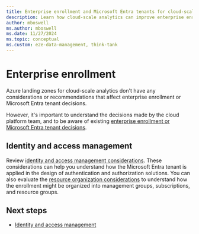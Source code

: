 ```yaml
---
title: Enterprise enrollment and Microsoft Entra tenants for cloud-scale analytics
description: Learn how cloud-scale analytics can improve enterprise enrollment and Microsoft Entra tenant decisions.
author: mboswell
ms.author: mboswell
ms.date: 11/27/2024
ms.topic: conceptual
ms.custom: e2e-data-management, think-tank
---
```


# Enterprise enrollment

Azure landing zones for cloud-scale analytics don't have any considerations or recommendations that affect enterprise enrollment or Microsoft Entra tenant decisions.

However, it's important to understand the decisions made by the cloud platform team, and to be aware of existing [enterprise enrollment or Microsoft Entra tenant decisions](../../ready/landing-zone/design-area/azure-billing-microsoft-entra-tenant.md).

## Identity and access management

Review [identity and access management considerations](./eslz-identity-and-access-management.md). These considerations can help you understand how the Microsoft Entra tenant is applied in the design of authentication and authorization solutions. You can also evaluate the [resource organization considerations](./eslz-resource-organization.md) to understand how the enrollment might be organized into management groups, subscriptions, and resource groups.

## Next steps

- [Identity and access management](./eslz-identity-and-access-management.md)
